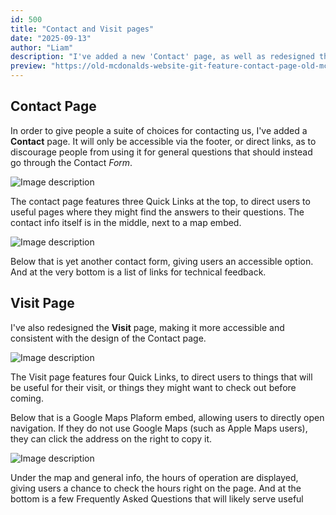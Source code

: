 ```yaml
---
id: 500
title: "Contact and Visit pages"
date: "2025-09-13"
author: "Liam"
description: "I've added a new 'Contact' page, as well as redesigned the existing 'Visit' page"
preview: "https://old-mcdonalds-website-git-feature-contact-page-old-mc-donald-s.vercel.app/visit"
---
```


## Contact Page

In order to give people a suite of choices for contacting us, I've added a **Contact** page. It will only be accessible via the footer, or direct links, as to discourage people from using it for general questions that should instead go through the Contact _Form_.

![Image description](https://dev-to-uploads.s3.amazonaws.com/uploads/articles/0m7d1sojphdlr57dnhkx.png)

The contact page features three Quick Links at the top, to direct users to useful pages where they might find the answers to their questions. The contact info itself is in the middle, next to a map embed.


![Image description](https://dev-to-uploads.s3.amazonaws.com/uploads/articles/9px1g8j7cjq7s03gzk5n.png)

Below that is yet another contact form, giving users an accessible option. And at the very bottom is a list of links for technical feedback.

## Visit Page

I've also redesigned the **Visit** page, making it more accessible and consistent with the design of the Contact page.


![Image description](https://dev-to-uploads.s3.amazonaws.com/uploads/articles/3ti1sidxpavrixbgwn7r.png)

The Visit page features four Quick Links, to direct users to things that will be useful for their visit, or things they might want to check out before coming.

Below that is a Google Maps Plaform embed, allowing users to directly open navigation. If they do not use Google Maps (such as Apple Maps users), they can click the address on the right to copy it.


![Image description](https://dev-to-uploads.s3.amazonaws.com/uploads/articles/lnqu4f5epqbuvqfjga43.png)

Under the map and general info, the hours of operation are displayed, giving users a chance to check the hours right on the page. And at the bottom is a few Frequently Asked Questions that will likely serve useful




